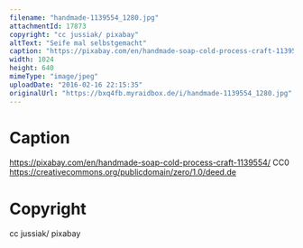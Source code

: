 ```yaml
---
filename: "handmade-1139554_1280.jpg"
attachmentId: 17873
copyright: "cc jussiak/ pixabay"
altText: "Seife mal selbstgemacht"
caption: "https://pixabay.com/en/handmade-soap-cold-process-craft-1139554/\nCC0\nhttps://creativecommons.org/publicdomain/zero/1.0/deed.de"
width: 1024
height: 640
mimeType: "image/jpeg"
uploadDate: "2016-02-16 22:15:35"
originalUrl: "https://bxq4fb.myraidbox.de/i/handmade-1139554_1280.jpg"
---
```


# Caption

https://pixabay.com/en/handmade-soap-cold-process-craft-1139554/
CC0
https://creativecommons.org/publicdomain/zero/1.0/deed.de

# Copyright

cc jussiak/ pixabay
